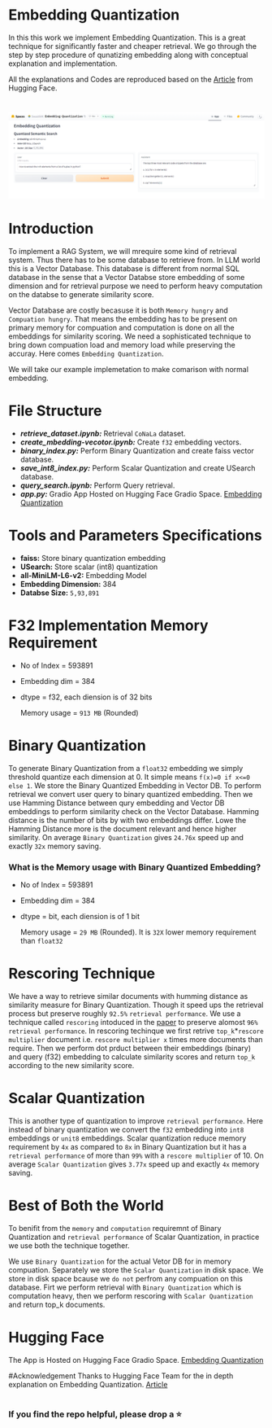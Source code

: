 # Embedding Quantization

In this this work we implement Embedding Quantization. This is a great technique for significantly faster and cheaper retrieval.
We go through the step by step procedure of qunatizing embedding along with conceptual explanation and implementation.

All the explanations and Codes are reproduced based on the [Article](https://huggingface.co/blog/embedding-quantization) from
Hugging Face.

#

<img src="https://github.com/swastikmaiti/Embedding-Quantization/blob/b611b302ebe0ecc8303d965a3b117a086e5b5205/embedding-quantization.png">

# Introduction

To implement a RAG System, we will mrequire some kind of retrieval system. Thus there has to be some database to retrieve from.
In LLM world this is a Vector Database. This database is different from normal SQL database in the sense that a Vector Databse store
embedding of some dimension and for retrieval purpose we need to perform heavy computation on the databse to generate similarity score.

Vector Database are costly becasuse it is both `Memory hungry` and `Compuation hungry`. That means the embedding has to be present
on primary memory for compuation and computation is done on all the embeddings for similarity scoring.
We need a sophisticated technique to bring down compuation load and memory load while preserving the accuray. Here comes `Embedding Quantization`.

We will take our example implemetation to make comarison with normal embedding.

# File Structure

- ***retrieve_dataset.ipynb:*** Retrieval `CoNaLa` dataset.
- ***create_mbedding-vecotor.ipynb:*** Create `f32` embedding vectors.
- ***binary_index.py:*** Perform Binary Quantization and create faiss vector database.
- ***save_int8_index.py:*** Perform Scalar Quantization and create USearch database.
- ***query_search.ipynb:*** Perform Query retrieval.
- ***app.py:*** Gradio App Hosted on Hugging Face Gradio Space. [Embedding Quantization](https://huggingface.co/spaces/SwastikM/Embedding-Quantization)
 
# Tools and Parameters Specifications

- **faiss:** Store binary quantization embedding
- **USearch:** Store scalar (int8) quantization
- **all-MiniLM-L6-v2:** Embedding Model
- **Embedding Dimension:** 384
- **Databse Size:** `5,93,891`

# F32 Implementation Memory Requirement

- No of Index = 593891
- Embedding dim = 384
- dtype = f32, each diension is of 32 bits

  Memory usage = `913 MB` (Rounded)

# Binary Quantization

To generate Binary Quantization from a `float32` embedding we simply threshold quantize each dimension at 0. It simple means `f(x)=0 if x<=0
else 1`. We store the Binary Quantized Embedding in Vector DB. To perform retrieval we convert user query to binary quantized embedding. 
Then we use Hamming Distance between qury embedding and Vector DB embeddings to perform similarity check on the Vector Database. Hamming distance
is the number of bits by with two embeddings differ. Lowe the Hamming Distance more is the document relevant and hence higher similarity. On average
`Binary Quantization` gives `24.76x` speed up and exactly `32x` memory saving.

### What is the Memory usage with Binary Quantized Embedding?
- No of Index = 593891
- Embedding dim = 384
- dtype = bit, each diension is of 1 bit
  
  Memory usage = `29 MB` (Rounded). It is `32X` lower memory requirement than `float32`

# Rescoring Technique
We have a way to retrieve similar documents with humming distance as similarity measure for Binary Quantization. Though it speed ups the
retrieval process but preserve roughly `92.5%` `retrieval performance`.
We use a technique called `rescoring` intoduced in the [paper](https://arxiv.org/abs/2106.00882) to preserve alomost `96%` `retrieval performance`.
In rescoring techinque we first retrive `top_k`*`rescore multiplier` document i.e. `rescore multiplier x` times more documents than require.
Then we perform dot prduct between their embeddings (binary) and query (f32) embedding to calculate similarity scores and return `top_k` according to 
the new similarity score.

# Scalar Quantization
This is another type of quantization to improve `retrieval performance`. Here instead of binary quantization we convert the `f32` embedding into 
`int8` embeddings or `unit8` embeddings. Scalar quantization reduce memory requirement by `4x` as compared to `8x` in Binary Quantization but it has
a `retrieval performance` of more than `99%` with a `rescore multiplier` of 10. On average `Scalar Quantization` gives `3.77x` speed up and exactly `4x` memory saving.

# Best of Both the World
To benifit from the `memory` and `computation` requiremnt of Binary Quantization and `retrieval performance` of Scalar Quantization, in practice we
use both the technique together.

We use `Binary Quantization` for the actual Vetor DB for in memory compuation. Separately we store the `Scalar Quantization` in disk space. We store in
disk space bcause we `do not` perfrom any compuation on this database. Firt we perform retrieval with `Binary Quantization` which is computation heavy, 
then we perform rescoring with `Scalar Quantization` and return top_k documents.

# Hugging Face
The App is Hosted on Hugging Face Gradio Space. [Embedding Quantization](https://huggingface.co/spaces/SwastikM/Embedding-Quantization)

#Acknowledgement
Thanks to Hugging Face Team for the in depth explanation on Embedding Quantization. [Article](https://huggingface.co/blog/embedding-quantization)

#
### If you find the repo helpful, please drop a ⭐

